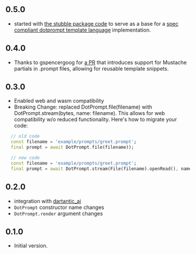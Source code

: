 ## 0.5.0

- started with [the stubble package
  code](https://github.com/Yohanson555/stubble4dart) to serve as a base for a
  [spec compliant dotprompt template
  language](https://google.github.io/dotprompt/reference/template/)
  implementation.
  
## 0.4.0

- Thanks to gspencergoog for [a
  PR](https://github.com/csells/dotprompt_dart/pull/2) that introduces support
  for Mustache partials in .prompt files, allowing for reusable template
  snippets.

## 0.3.0

- Enabled web and wasm compatibility
- Breaking Change: replaced DotPrompt.file(filename) with
  DotPrompt.stream(bytes, name: filename). This allows for web compatibility w/o
  reduced functionality. Here's how to migrate your code:

```dart
  // old code
  const filename = 'example/prompts/greet.prompt';
  final prompt = await DotPrompt.file(filename));

  // new code
  const filename = 'example/prompts/greet.prompt';
  final prompt = await DotPrompt.stream(File(filename).openRead(), name: filename);
```

## 0.2.0

- integration with [dartantic_ai](https://pub.dev/packages/dartantic_ai)
- `DotPrompt` constructor name changes
- `DotPrompt.render` argument changes

## 0.1.0

- Initial version.
